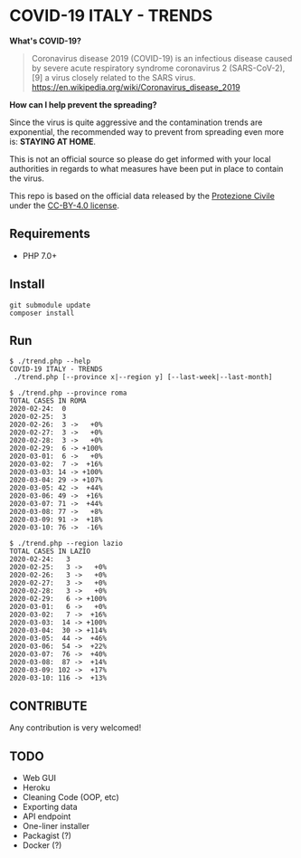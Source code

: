 # COVID-19 ITALY - TRENDS

**What's COVID-19?**

> Coronavirus disease 2019 (COVID-19) is an infectious disease caused by severe acute respiratory syndrome coronavirus 2
(SARS-CoV-2),[9] a virus closely related to the SARS virus.
> https://en.wikipedia.org/wiki/Coronavirus_disease_2019

**How can I help prevent the spreading?**

Since the virus is quite aggressive and the contamination trends are exponential, the recommended way to prevent from
spreading even more is: **STAYING AT HOME**.

This is not an official source so please do get informed with your local authorities in regards to what measures have
been put in place to contain the virus.

This repo is based on the official data released by the [Protezione Civile](https://github.com/pcm-dpc) under the
[CC-BY-4.0 license](https://github.com/pcm-dpc/COVID-19/blob/master/LICENSE).

## Requirements

 - PHP 7.0+

## Install

```
git submodule update
composer install
```

## Run

```
$ ./trend.php --help
COVID-19 ITALY - TRENDS
 ./trend.php [--province x|--region y] [--last-week|--last-month]
```

```
$ ./trend.php --province roma
TOTAL CASES IN ROMA
2020-02-24:  0
2020-02-25:  3
2020-02-26:  3 ->   +0%
2020-02-27:  3 ->   +0%
2020-02-28:  3 ->   +0%
2020-02-29:  6 -> +100%
2020-03-01:  6 ->   +0%
2020-03-02:  7 ->  +16%
2020-03-03: 14 -> +100%
2020-03-04: 29 -> +107%
2020-03-05: 42 ->  +44%
2020-03-06: 49 ->  +16%
2020-03-07: 71 ->  +44%
2020-03-08: 77 ->   +8%
2020-03-09: 91 ->  +18%
2020-03-10: 76 ->  -16%
```

```
$ ./trend.php --region lazio
TOTAL CASES IN LAZIO
2020-02-24:   3
2020-02-25:   3 ->   +0%
2020-02-26:   3 ->   +0%
2020-02-27:   3 ->   +0%
2020-02-28:   3 ->   +0%
2020-02-29:   6 -> +100%
2020-03-01:   6 ->   +0%
2020-03-02:   7 ->  +16%
2020-03-03:  14 -> +100%
2020-03-04:  30 -> +114%
2020-03-05:  44 ->  +46%
2020-03-06:  54 ->  +22%
2020-03-07:  76 ->  +40%
2020-03-08:  87 ->  +14%
2020-03-09: 102 ->  +17%
2020-03-10: 116 ->  +13%
```

## CONTRIBUTE

Any contribution is very welcomed!

## TODO

 - Web GUI
 - Heroku
 - Cleaning Code (OOP, etc)
 - Exporting data
 - API endpoint
 - One-liner installer
 - Packagist (?)
 - Docker (?)
